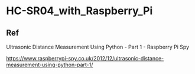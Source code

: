 # HC-SR04_with_Raspberry_Pi

## Ref

Ultrasonic Distance Measurement Using Python - Part 1 - Raspberry Pi Spy

https://www.raspberrypi-spy.co.uk/2012/12/ultrasonic-distance-measurement-using-python-part-1/
